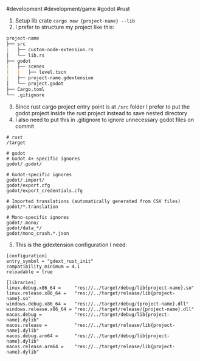 #development #development/game #godot #rust 
1. Setup lib crate `cargo new {project-name} --lib`
2. I prefer to structure my project like this:
```md
project-name
├── src 
|   ├── custom-node-extension.rs
│   └── lib.rs
├── godot
|   ├── scenes
|   |   ├── level.tscn
|   ├── project-name.gdextension
│   └── project.godot
├── Cargo.toml
└── .gitignore
```
3. Since rust cargo project entry point is at `/src` folder I prefer to put the godot project inside the rust project instead to save nested directory
4. I also need to put this in .gitignore to ignore unnecessary godot files on commit
```
# rust
/target  

# godot
# Godot 4+ specific ignores
godot/.godot/

# Godot-specific ignores
godot/.import/
godot/export.cfg
godot/export_credentials.cfg  

# Imported translations (automatically generated from CSV files)
godot/*.translation

# Mono-specific ignores
godot/.mono/
godot/data_*/
godot/mono_crash.*.json
```
5. This is the gdextension configuration I need:
```
[configuration]
entry_symbol = "gdext_rust_init"
compatibility_minimum = 4.1
reloadable = true

[libraries]
linux.debug.x86_64 =     "res://../target/debug/lib{project-name}.so"
linux.release.x86_64 =   "res://../target/release/lib{project-name}.so"
windows.debug.x86_64 =   "res://../target/debug/{project-name}.dll"
windows.release.x86_64 = "res://../target/release/{project-name}.dll"
macos.debug =            "res://../target/debug/lib{project-name}.dylib"
macos.release =          "res://../target/release/lib{project-name}.dylib"
macos.debug.arm64 =      "res://../target/debug/lib{project-name}.dylib"
macos.release.arm64 =    "res://../target/release/lib{project-name}.dylib"

```